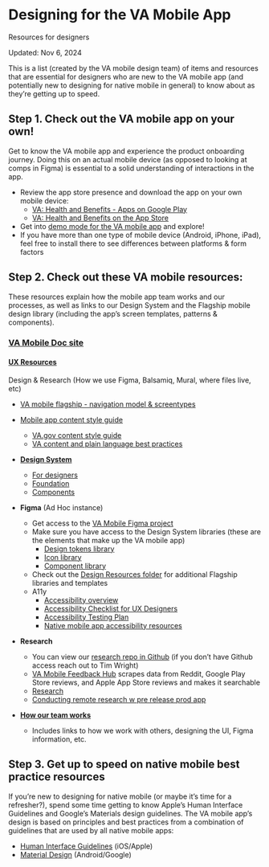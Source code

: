 # Designing for the VA Mobile App  
Resources for designers

Updated: Nov 6, 2024

This is a list (created by the VA mobile design team) of items and resources that are essential for designers who are new to the VA mobile app (and potentially new to designing for native mobile in general) to know about as they’re getting up to speed.


## Step 1. Check out the VA mobile app on your own!

Get to know the VA mobile app and experience the product onboarding journey. Doing this on an actual mobile device (as opposed to looking at comps in Figma) is essential to a solid understanding of interactions in the app.


* Review the app store presence and download the app on your own mobile device:
    * [VA: Health and Benefits - Apps on Google Play](https://play.google.com/store/apps/details?id=gov.va.mobileapp&hl=en_US&pli=1)
    * [VA: Health and Benefits on the App Store](https://apps.apple.com/us/app/va-health-and-benefits/id1559609596) 
* Get into [demo mode for the VA mobile app](https://github.com/department-of-veterans-affairs/va.gov-team/tree/master/products/va-mobile-app/Mobile%20Demo%20Mode) and explore!
* If you have more than one type of mobile device (Android, iPhone, iPad), feel free to install there to see differences between platforms & form factors


## Step 2. Check out these VA mobile resources:

These resources explain how the mobile app team works and our processes, as well as links to our Design System and the Flagship mobile design library (including the app’s screen templates, patterns & components).



### [VA Mobile Doc site](https://department-of-veterans-affairs.github.io/va-mobile-app/)
#### [UX Resources](https://department-of-veterans-affairs.github.io/va-mobile-app/docs/UX/Resources) 
Design & Research (How we use Figma, Balsamiq, Mural, where files live, etc) 
  * [VA mobile flagship - navigation model & screentypes](https://department-of-veterans-affairs.github.io/va-mobile-app/docs/Flagship%20design%20library/Templates/Overview) 
  * [Mobile app content style guide](https://department-of-veterans-affairs.github.io/va-mobile-app/docs/Flagship%20design%20library/Content/content-style-guide)
    * [VA.gov content style guide](https://design.va.gov/content-style-guide/)
    * [VA content and plain language best practices](https://github.com/department-of-veterans-affairs/va.gov-team/blob/master/platform/content/content-best-practices.md)
* [**Design System**](https://department-of-veterans-affairs.github.io/va-mobile-app/design/Intro)
    * [For designers](https://department-of-veterans-affairs.github.io/va-mobile-app/design/About/designers)
    * [Foundation](https://department-of-veterans-affairs.github.io/va-mobile-app/design/Foundation/)
    * [Components](https://department-of-veterans-affairs.github.io/va-mobile-app/design/Components/Alerts%20and%20progress/Alert)
* **Figma** (Ad Hoc instance) 
  * Get access to the [VA Mobile Figma project](https://www.figma.com/files/827597988283174959/team/1114266503868297401) 
  * Make sure you have access to the Design System libraries (these are the elements  that make up the VA mobile app)
      * [Design tokens library](https://www.figma.com/design/rdLIEaC9rVwX70QbIGkMvG/%F0%9F%93%90-Design-Tokens-Library---Design-System---VA-Mobile?m=auto)
      * [Icon library](https://www.figma.com/design/X8gXRl1MaRAE7lKcwgr5Rj/%F0%9F%93%90-Icon-Library---Design-System---VA-Mobile?m=auto)
      * [Component library](https://www.figma.com/design/Zzt8z60hCtdEzXx2GFWghH/%F0%9F%93%90-Component-Library---Design-System---VA-Mobile?m=auto)
  * Check out the [Design Resources folder](https://www.figma.com/files/827597988283174959/project/60961499) for additional Flagship libraries and templates
  * A11y
    * [Accessibility overview](https://department-of-veterans-affairs.github.io/va-mobile-app/docs/QA/QualityAssuranceProcess/Accessibility/)
    * [Accessibility Checklist for UX Designers](https://department-of-veterans-affairs.github.io/va-mobile-app/docs/QA/QualityAssuranceProcess/Accessibility/a11y-checklist-ux-designers)
    * [Accessibility Testing Plan](https://department-of-veterans-affairs.github.io/va-mobile-app/docs/QA/QualityAssuranceProcess/Accessibility/testing-plan)
    * [Native mobile app accessibility resources](https://department-of-veterans-affairs.github.io/va-mobile-app/docs/QA/QualityAssuranceProcess/Accessibility/resources)
* **Research**
    * You can view our [research repo in Github](https://github.com/department-of-veterans-affairs/va.gov-team/tree/master/products/va-mobile-app/ux-research) (if you don’t have Github access reach out to Tim Wright)
    * [VA Mobile Feedback Hub](https://feedback-hub-e659c24714b9.herokuapp.com/) scrapes data from Reddit, Google Play Store reviews, and Apple App Store reviews and makes it searchable
    * [Research](https://department-of-veterans-affairs.github.io/va-mobile-app/docs/UX/Foundations/Research/)
    * [Conducting remote research w pre release prod app](https://github.com/department-of-veterans-affairs/va.gov-team/blob/master/products/va-mobile-app/ux-research/research-operations/research-pre-release-prod-app-build-how-to.md)
    
* [**How our team works**](https://department-of-veterans-affairs.github.io/va-mobile-app/docs/UX/How-We-Work/)
   * Includes links to how we work with others, designing the UI, Figma information, etc.

## Step 3. Get up to speed on native mobile best practice resources

If you’re new to designing for native mobile (or maybe it’s time for a refresher?), spend some time getting to know Apple’s Human Interface Guidelines and Google’s Materials design guidelines. The VA mobile app’s design is based on principles and best practices from a combination of guidelines that are used by all native mobile apps:



* [Human Interface Guidelines](https://developer.apple.com/design/human-interface-guidelines/designing-for-ios) (iOS/Apple) 
* [Material Design](https://m3.material.io/) (Android/Google)  

